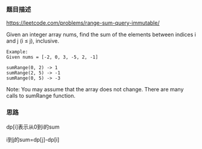 ### 题目描述
https://leetcode.com/problems/range-sum-query-immutable/

Given an integer array nums, find the sum of the elements between indices i and j (i ≤ j), inclusive.

```
Example:
Given nums = [-2, 0, 3, -5, 2, -1]

sumRange(0, 2) -> 1
sumRange(2, 5) -> -1
sumRange(0, 5) -> -3
```

Note:
You may assume that the array does not change.
There are many calls to sumRange function.


### 思路

dp[i]表示从0到i的sum

i到j的sum=dp[j]-dp[i]
